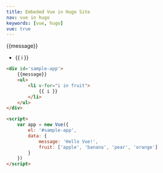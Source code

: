 ```yaml
---
title: Embeded Vue in Hugo Site
nav: vue in hugo
keywords: [vue, hugo]
vue: true
---
```



<div id='sample-app'>
    {{message}}
    <ul>
        <li v-for="i in fruit">
            {{ i }}
        </li>
    </ul>
</div>

<script>
    var app = new Vue({
        el: '#sample-app',
        data: {
            message: 'Hello Vue!',
            fruit: ['apple', 'banana', 'pear', 'orange']
        }
    })
</script>

```html
<div id='sample-app'>
    {{message}}
    <ul>
        <li v-for="i in fruit">
            {{ i }}
        </li>
    </ul>
</div>

<script>
    var app = new Vue({
        el: '#sample-app',
        data: {
            message: 'Hello Vue!',
            fruit: ['apple', 'banana', 'pear', 'orange']
        }
    })
</script>
```
